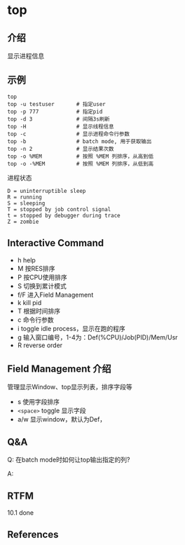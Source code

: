 
# top 

## 介绍

显示进程信息

## 示例

```text
top
top -u testuser       # 指定user
top -p 777            # 指定pid
top -d 3              # 间隔3s刷新
top -H                # 显示线程信息
top -c                # 显示进程命令行参数
top -b                # batch mode, 用于获取输出
top -n 2              # 显示结果次数
top -o %MEM           # 按照 %MEM 列排序，从高到低
top -o -%MEM          # 按照 %MEM 列排序，从低到高
```

进程状态

    D = uninterruptible sleep 
    R = running 
    S = sleeping 
    T = stopped by job control signal 
    t = stopped by debugger during trace 
    Z = zombie


## Interactive Command

- h       help
- M       按RES排序
- P       按CPU使用排序
- S       切换到累计模式
- f/F     进入Field Management
- k       kill pid
- T       根据时间排序
- c       命令行参数
- i       toggle idle process，显示在跑的程序
- g       输入窗口编号，1-4为：Def(%CPU)/Job(PID)/Mem/Usr
- R       reverse order 

## Field Management 介绍

管理显示Window、top显示列表，排序字段等

- s 使用字段排序
- `<space>` toggle 显示字段
- a/w   显示window，默认为Def，

## Q&A

Q: 在batch mode时如何让top输出指定的列?

A: 

## RTFM

10.1 done

## References

